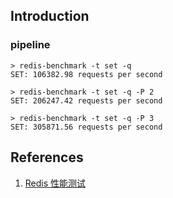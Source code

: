 ## Introduction







### pipeline

```shell
> redis-benchmark -t set -q
SET: 106382.98 requests per second

> redis-benchmark -t set -q -P 2
SET: 206247.42 requests per second

> redis-benchmark -t set -q -P 3
SET: 305871.56 requests per second
```









## References

1. [Redis 性能测试](https://www.runoob.com/redis/redis-benchmarks.html)

